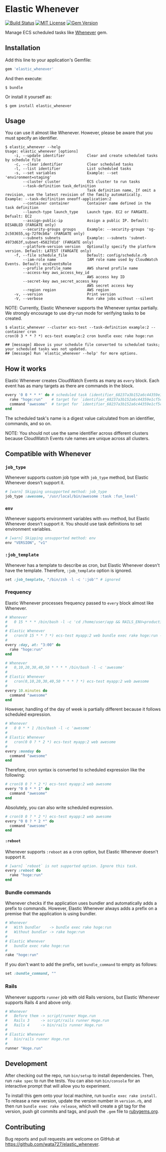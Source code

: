 # Elastic Whenever
[![Build Status](https://travis-ci.org/wata727/elastic_whenever.svg?branch=master)](https://travis-ci.org/wata727/elastic_whenever)
[![MIT License](http://img.shields.io/badge/license-MIT-blue.svg?style=flat)](LICENSE.txt)
[![Gem Version](https://badge.fury.io/rb/elastic_whenever.svg)](https://badge.fury.io/rb/elastic_whenever)

Manage ECS scheduled tasks like [Whenever](https://github.com/javan/whenever) gem.

## Installation

Add this line to your application's Gemfile:

```ruby
gem 'elastic_whenever'
```

And then execute:

    $ bundle

Or install it yourself as:

    $ gem install elastic_whenever

## Usage

You can use it almost like Whenever. However, please be aware that you must specify an identifier.

```
$ elastic_whenever --help
Usage: elastic_whenever [options]
    -i, --update identifier          Clear and create scheduled tasks by schedule file
    -c, --clear identifier           Clear scheduled tasks
    -l, --list identifier            List scheduled tasks
    -s, --set variables              Example: --set 'environment=staging'
        --cluster cluster            ECS cluster to run tasks
        --task-definition task_definition
                                     Task definition name, If omit a revision, use the latest revision of the family automatically. Example: --task-deifinition oneoff-application:2
        --container container        Container name defined in the task definition
        --launch-type launch_type    Launch type. EC2 or FARGATE. Defualt: EC2
        --assign-public-ip           Assign a public IP. Default: DISABLED (FARGATE only)
        --security-groups groups     Example: --security-groups 'sg-2c503655,sg-72f0cb0a' (FARGATE only)
        --subnets subnets            Example: --subnets 'subnet-4973d63f,subnet-45827d1d' (FARGATE only)
        --platform-version version   Optionally specify the platform version. Default: LATEST (FARGATE only)
    -f, --file schedule_file         Default: config/schedule.rb
        --iam-role name              IAM role name used by CloudWatch Events. Default: ecsEventsRole
        --profile profile_name       AWS shared profile name
        --access-key aws_access_key_id
                                     AWS access key ID
        --secret-key aws_secret_access_key
                                     AWS secret access key
        --region region              AWS region
    -v, --version                    Print version
    -V, --verbose                    Run rake jobs without --silent
```

NOTE: Currently, Elastic Whenever supports the Whenever syntax partially. We strongly encourage to use dry-run mode for verifying tasks to be created.

```
$ elastic_whenever --cluster ecs-test --task-definition example:2 --container cron
cron(0 3 * * ? *) ecs-test example:2 cron bundle exec rake hoge:run

## [message] Above is your schedule file converted to scheduled tasks; your scheduled tasks was not updated.
## [message] Run `elastic_whenever --help' for more options.
```

## How it works
Elastic Whenever creates CloudWatch Events as many as `every` block. Each event has as many targets as there are commands in the block.

```ruby
every '0 0 * * *' do # scheduled task (identifier_68237a3b152a6c44359e1cf5cd8e7cf0def303d7)
  rake "hoge:run"    # target for `identifier_68237a3b152a6c44359e1cf5cd8e7cf0def303d7`
  command "awesome"  # target for `identifier_68237a3b152a6c44359e1cf5cd8e7cf0def303d7`
end
```

The scheduled task's name is a digest value calculated from an identifier, commands, and so on.

NOTE: You should not use the same identifier across different clusters because CloudWatch Events rule names are unique across all clusters.

## Compatible with Whenever
### `job_type`
Whenever supports custom job type with `job_type` method, but Elastic Whenever doesn't support it.

```ruby
# [warn] Skipping unsupported method: job_type
job_type :awesome, '/usr/local/bin/awesome :task :fun_level'
```

### `env`
Whenever supports environment variables with `env` method, but Elastic Whenever doesn't support it.
You should use task definitions to set environment variables.

```ruby
# [warn] Skipping unsupported method: env
env "VERSION", "v1"
```

### `:job_template`
Whenever has a template to describe as cron, but Elastic Whenever doesn't have the template.
Therefore, `:job_template` option is ignored.

```ruby
set :job_template, "/bin/zsh -l -c ':job'" # ignored
```

### Frequency
Elastic Whenever processes frequency passed to `every` block almost like Whenever.

```ruby
# Whenever
#   0 15 * * * /bin/bash -l -c 'cd /home/user/app && RAILS_ENV=production bundle exec rake hoge:run --silent'
#
# Elastic Whenever
#   cron(0 15 * * ? *) ecs-test myapp:2 web bundle exec rake hoge:run --silent
#
every :day, at: "3:00" do
  rake "hoge:run"
end

# Whenever
#   0,10,20,30,40,50 * * * * /bin/bash -l -c 'awesome'
#
# Elastic Whenever
#   cron(0,10,20,30,40,50 * * * ? *) ecs-test myapp:2 web awesome
#
every 10.minutes do
  command "awesome"
end
```

However, handling of the day of week is partially different because it follows scheduled expression.

```ruby
# Whenever
#   0 0 * * 1 /bin/bash -l -c 'awesome'
#
# Elastic Whenever
#   cron(0 0 ? * 2 *) ecs-test myapp:2 web awesome
#
every :monday do
  command "awesome"
end
```

Therefore, cron syntax is converted to scheduled expression like the following:

```ruby
# cron(0 0 ? * 2 *) ecs-test myapp:2 web awesome
every "0 0 * * 1" do
  command "awesome"
end
```

Absolutely, you can also write scheduled expression.

```ruby
# cron(0 0 ? * 2 *) ecs-test myapp:2 web awesome
every "0 0 ? * 2 *" do
  command "awesome"
end
```

#### `:reboot`
Whenever supports `:reboot` as a cron option, but Elastic Whenever doesn't support it.

```ruby
# [warn] `reboot` is not supported option. Ignore this task.
every :reboot do
  rake "hoge:run"
end
```

### Bundle commands
Whenever checks if the application uses bundler and automatically adds a prefix to commands.
However, Elastic Whenever always adds a prefix on a premise that the application is using bundler.

```ruby
# Whenever
#   With bundler    -> bundle exec rake hoge:run
#   Without bundler -> rake hoge:run
#
# Elastic Whenever
#   bundle exec rake hoge:run
#
rake "hoge:run"
```

If you don't want to add the prefix, set `bundle_command` to empty as follows:

```ruby
set :bundle_command, ""
```

### Rails
Whenever supports `runner` job with old Rails versions, but Elastic Whenever supports Rails 4 and above only.

```ruby
# Whenever
#   Before them -> script/runner Hoge.run
#   Rails 3     -> script/rails runner Hoge.run
#   Rails 4     -> bin/rails runner Hoge.run
#
# Elastic Whenever
#   bin/rails runner Hoge.run
#
runner "Hoge.run"
```

## Development

After checking out the repo, run `bin/setup` to install dependencies. Then, run `rake spec` to run the tests. You can also run `bin/console` for an interactive prompt that will allow you to experiment.

To install this gem onto your local machine, run `bundle exec rake install`. To release a new version, update the version number in `version.rb`, and then run `bundle exec rake release`, which will create a git tag for the version, push git commits and tags, and push the `.gem` file to [rubygems.org](https://rubygems.org).

## Contributing

Bug reports and pull requests are welcome on GitHub at https://github.com/wata727/elastic_whenever.
